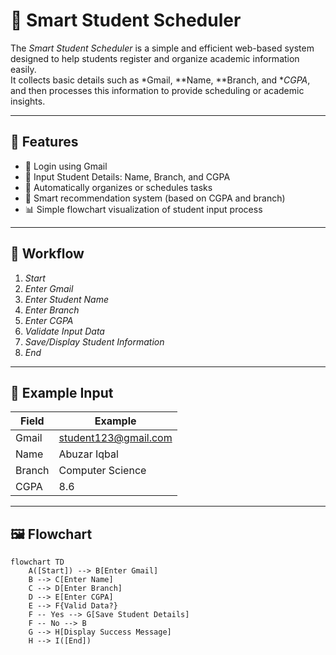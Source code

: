 # 🧠 Smart Student Scheduler

The *Smart Student Scheduler* is a simple and efficient web-based system designed to help students register and organize academic information easily.  
It collects basic details such as *Gmail, **Name, **Branch, and **CGPA*, and then processes this information to provide scheduling or academic insights.

---

## 🚀 Features

- 📨 Login using Gmail  
- 🧾 Input Student Details: Name, Branch, and CGPA  
- 📅 Automatically organizes or schedules tasks  
- 🧠 Smart recommendation system (based on CGPA and branch)  
- 📊 Simple flowchart visualization of student input process  

---

## 🧩 Workflow

1. *Start*
2. *Enter Gmail*
3. *Enter Student Name*
4. *Enter Branch*
5. *Enter CGPA*
6. *Validate Input Data*
7. *Save/Display Student Information*
8. *End*

---

## 📜 Example Input

| Field  | Example |
|--------|----------|
| Gmail  | student123@gmail.com |
| Name   | Abuzar Iqbal |
| Branch | Computer Science |
| CGPA   | 8.6 |

---

## 🖼 Flowchart

```mermaid
flowchart TD
    A([Start]) --> B[Enter Gmail]
    B --> C[Enter Name]
    C --> D[Enter Branch]
    D --> E[Enter CGPA]
    E --> F{Valid Data?}
    F -- Yes --> G[Save Student Details]
    F -- No --> B
    G --> H[Display Success Message]
    H --> I([End])
